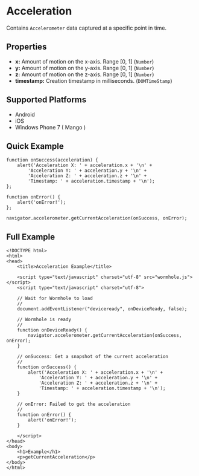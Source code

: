 Acceleration
============

Contains `Accelerometer` data captured at a specific point in time.

Properties
----------

- __x:__ Amount of motion on the x-axis. Range [0, 1] (`Number`)
- __y:__ Amount of motion on the y-axis. Range [0, 1] (`Number`)
- __z:__ Amount of motion on the z-axis. Range [0, 1] (`Number`)
- __timestamp:__ Creation timestamp in milliseconds. (`DOMTimeStamp`)

Supported Platforms
-------------------

- Android
- iOS
- Windows Phone 7 ( Mango )

Quick Example
-------------

	function onSuccess(acceleration) {
		alert('Acceleration X: ' + acceleration.x + '\n' +
			'Acceleration Y: ' + acceleration.y + '\n' +
			'Acceleration Z: ' + acceleration.z + '\n' +
			'Timestamp: ' + acceleration.timestamp + '\n');
	};

	function onError() {
		alert('onError!');
	};

	navigator.accelerometer.getCurrentAcceleration(onSuccess, onError);

Full Example
------------

	<!DOCTYPE html>
	<html>
	<head>
		<title>Acceleration Example</title>

		<script type="text/javascript" charset="utf-8" src="wormhole.js"></script>
		<script type="text/javascript" charset="utf-8">

		// Wait for Wormhole to load
		//
		document.addEventListener("deviceready", onDeviceReady, false);

		// Wormhole is ready
		//
		function onDeviceReady() {
			navigator.accelerometer.getCurrentAcceleration(onSuccess, onError);
		}

		// onSuccess: Get a snapshot of the current acceleration
		//
		function onSuccess() {
			alert('Acceleration X: ' + acceleration.x + '\n' +
				'Acceleration Y: ' + acceleration.y + '\n' +
				'Acceleration Z: ' + acceleration.z + '\n' +
				'Timestamp: ' + acceleration.timestamp + '\n');
		}

		// onError: Failed to get the acceleration
		//
		function onError() {
			alert('onError!');
		}

		</script>
	</head>
	<body>
		<h1>Example</h1>
		<p>getCurrentAcceleration</p>
	</body>
	</html>
